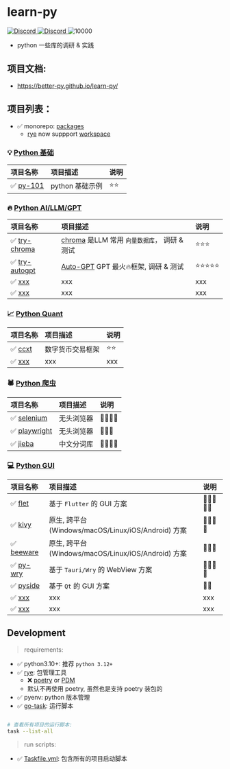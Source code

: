 # learn-py

<p align="#middle">
    <a href="https://discord.com/invite/MnDA9pfWAW" target="_blank">
      <img src="https://img.shields.io/badge/Discord-GossipCoder-%237289DA.svg?logo=iscord&logoColor=white" alt="Discord">
    </a> 
    <a href="https://discord.com/invite/MnDA9pfWAW" target="_blank">
      <img src="https://img.shields.io/discord/877031318272217179" alt="Discord">
    </a> 
    <img src="https://visitor-badge.laobi.icu/badge?page_id=better-py" alt="10000" />
</p>

- python 一些库的调研 & 实践

## 项目文档:

- https://better-py.github.io/learn-py/

## 项目列表：

- ✅️ monorepo: [packages](./packages/)
    - [rye](https://arc.net/l/quote/nfjcylkn) now suppport [workspace](https://rye-up.com/guide/workspaces/)

[//]: # (y23m01p01-xxx 项目编号规则)

### 💡 [Python 基础](./packages/py-101)

| 项目名称                           | 项目描述        | 说明   |  
|:-------------------------------|:------------|:-----| 
| ✅️ [py-101](./packages/py-101) | python 基础示例 | ⭐️⭐️ |

### 🔥 [Python AI/LLM/GPT](./packages/py-ai)

| 项目名称                                         | 项目描述                                                                              | 说明        |  
|:---------------------------------------------|:----------------------------------------------------------------------------------|:----------| 
| ✅️ [try-chroma](packages/py-ai/try-chroma)   | [chroma](https://github.com/chroma-core/chroma) 是LLM 常用 `向量数据库`， 调研 & 测试          | ⭐️⭐️⭐️    |
| ✅️ [try-autogpt](packages/py-ai/try-autogpt) | [Auto-GPT](https://github.com/Significant-Gravitas/Auto-GPT) GPT 最火🔥️框架, 调研 & 测试 | ⭐️⭐️⭐⭐️⭐️ |
| ✅️ [xxx]()                                   | xxx                                                                               | xxx       |
| ✅️ [xxx]()                                   | xxx                                                                               | xxx       |

### 📈 [Python Quant](./packages/py-quant)

| 项目名称                                    | 项目描述     | 说明   |  
|:----------------------------------------|:---------|:-----| 
| ✅️ [ccxt](./packages/py-quant/try-ccxt) | 数字货币交易框架 | ⭐️⭐️ |
| ✅️ [xxx]()                              | xxx      | xxx  |

### 🕷️ [Python 爬虫](./packages/py-crawler)

| 项目名称                                                  | 项目描述  | 说明       |  
|:------------------------------------------------------|:------|:---------|
| ✅️ [selenium](./packages/py-crawler/try-selenium)     | 无头浏览器 | 🌟🌟🌟🌟 |
| ✅️ [playwright](./packages/py-crawler/try-playwright) | 无头浏览器 | 🌟🌟🌟   | 
| ✅️ [jieba](./packages/py-try/try-jieba)               | 中文分词库 | 🌟🌟🌟🌟 |

### 💻 [Python GUI](./packages/py-gui)

| 项目名称                                        | 项目描述                                        | 说明         |  
|:--------------------------------------------|:--------------------------------------------|:-----------|
| ✅️ [flet](./packages/py-gui/try-flet)       | 基于 `Flutter` 的 GUI 方案                       | 🌟🌟🌟🌟🌟 | 
| ✅️ [kivy](./packages/py-gui/try-kivy)       | 原生, 跨平台(Windows/macOS/Linux/iOS/Android) 方案 | 🌟🌟🌟🌟   |
| ✅️ [beeware](./packages/py-gui/try-beeware) | 原生, 跨平台(Windows/macOS/Linux/iOS/Android) 方案 | 🌟🌟🌟     |
| ✅️ [py-wry]()                               | 基于 `Tauri/Wry` 的 WebView 方案                 | 🌟🌟🌟🌟   |
| ✅️ [pyside](./packages/py-gui/try-pyside)   | 基于 `Qt` 的 GUI 方案                            | 🌟🌟       |
| ✅️ [xxx]()                                  | xxx                                         | xxx        |
| ✅️ [xxx]()                                  | xxx                                         | xxx        |    

## Development

> requirements:

- ✅️ python3.10+: 推荐 `python 3.12+`
- ✅ [rye](https://github.com/astral-sh/rye): 包管理工具
    - ❌ [poetry](https://python-poetry.org/docs/) or [PDM](https://pdm-project.org/latest/)
    - 默认不再使用 poetry, 虽然也是支持 poetry 装包的
- ✅️ pyenv: python 版本管理
- ✅️ [go-task](https://taskfile.dev/#/installation): 运行脚本

```bash

# 查看所有项目的运行脚本:
task --list-all

```

> run scripts:

- ✅️ [Taskfile.yml](./Taskfile.yml): 包含所有的项目启动脚本

